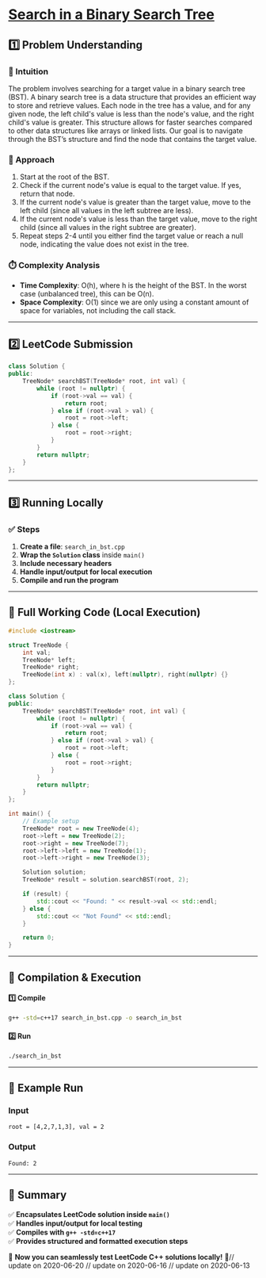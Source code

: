 # **[Search in a Binary Search Tree](https://leetcode.com/problems/search-in-a-binary-search-tree/description/)**  

## **1️⃣ Problem Understanding**  
### **📌 Intuition**  
The problem involves searching for a target value in a binary search tree (BST). A binary search tree is a data structure that provides an efficient way to store and retrieve values. Each node in the tree has a value, and for any given node, the left child's value is less than the node's value, and the right child's value is greater. This structure allows for faster searches compared to other data structures like arrays or linked lists. Our goal is to navigate through the BST’s structure and find the node that contains the target value.

### **🚀 Approach**  
1. Start at the root of the BST.
2. Check if the current node's value is equal to the target value. If yes, return that node.
3. If the current node's value is greater than the target value, move to the left child (since all values in the left subtree are less).
4. If the current node's value is less than the target value, move to the right child (since all values in the right subtree are greater).
5. Repeat steps 2-4 until you either find the target value or reach a null node, indicating the value does not exist in the tree.

### **⏱️ Complexity Analysis**  
- **Time Complexity**: O(h), where h is the height of the BST. In the worst case (unbalanced tree), this can be O(n).
- **Space Complexity**: O(1) since we are only using a constant amount of space for variables, not including the call stack.

---  

## **2️⃣ LeetCode Submission**  
```cpp
class Solution {
public:
    TreeNode* searchBST(TreeNode* root, int val) {
        while (root != nullptr) {
            if (root->val == val) {
                return root;
            } else if (root->val > val) {
                root = root->left;
            } else {
                root = root->right;
            }
        }
        return nullptr;
    }
};
```  

---  

## **3️⃣ Running Locally**  
### **✅ Steps**  
1. **Create a file**: `search_in_bst.cpp`  
2. **Wrap the `Solution` class** inside `main()`  
3. **Include necessary headers**  
4. **Handle input/output for local execution**  
5. **Compile and run the program**  

---  

## **📝 Full Working Code (Local Execution)**  
```cpp
#include <iostream>

struct TreeNode {
    int val;
    TreeNode* left;
    TreeNode* right;
    TreeNode(int x) : val(x), left(nullptr), right(nullptr) {}
};

class Solution {
public:
    TreeNode* searchBST(TreeNode* root, int val) {
        while (root != nullptr) {
            if (root->val == val) {
                return root;
            } else if (root->val > val) {
                root = root->left;
            } else {
                root = root->right;
            }
        }
        return nullptr;
    }
};

int main() {
    // Example setup
    TreeNode* root = new TreeNode(4);
    root->left = new TreeNode(2);
    root->right = new TreeNode(7);
    root->left->left = new TreeNode(1);
    root->left->right = new TreeNode(3);

    Solution solution;
    TreeNode* result = solution.searchBST(root, 2);

    if (result) {
        std::cout << "Found: " << result->val << std::endl;
    } else {
        std::cout << "Not Found" << std::endl;
    }

    return 0;
}
```  

---  

## **🔧 Compilation & Execution**  
#### **1️⃣ Compile**  
```bash
g++ -std=c++17 search_in_bst.cpp -o search_in_bst
```  

#### **2️⃣ Run**  
```bash
./search_in_bst
```  

---  

## **🎯 Example Run**  
### **Input**  
```
root = [4,2,7,1,3], val = 2
```  
### **Output**  
```
Found: 2
```  

---  

## **📌 Summary**  
✅ **Encapsulates LeetCode solution inside `main()`**  
✅ **Handles input/output for local testing**  
✅ **Compiles with `g++ -std=c++17`**  
✅ **Provides structured and formatted execution steps**  

🚀 **Now you can seamlessly test LeetCode C++ solutions locally!** 🚀// update on 2020-06-20
// update on 2020-06-16
// update on 2020-06-13
